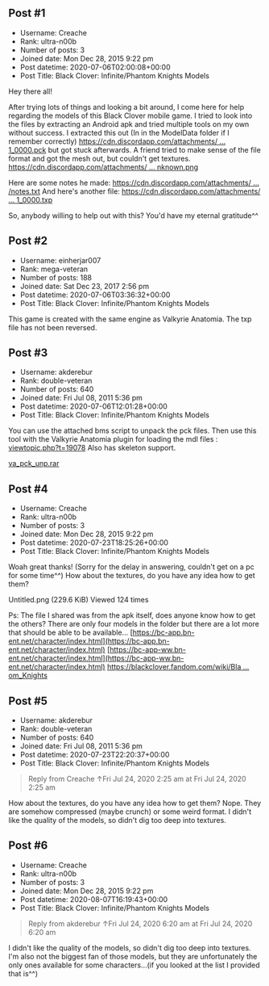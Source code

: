 ## Post #1
- Username: Creache
- Rank: ultra-n00b
- Number of posts: 3
- Joined date: Mon Dec 28, 2015 9:22 pm
- Post datetime: 2020-07-06T02:00:08+00:00
- Post Title: Black Clover: Infinite/Phantom Knights Models

Hey there all!

After trying lots of things and looking a bit around, I come here for help regarding the models of this Black Clover mobile game.
I tried to look into the files by extracting an Android apk and tried multiple tools on my own without success. 
I extracted this out (In in the ModelData folder if I remember correctly) [https://cdn.discordapp.com/attachments/ ... 1_0000.pck](https://cdn.discordapp.com/attachments/552325618264702978/687681290916724816/MP_0001_0000.pck) but got stuck afterwards.
A friend tried to make sense of the file format and got the mesh out, but couldn't get textures. [https://cdn.discordapp.com/attachments/ ... nknown.png](https://cdn.discordapp.com/attachments/552325618264702978/687864650326737057/unknown.png)

Here are some notes he made: [https://cdn.discordapp.com/attachments/ ... /notes.txt](https://cdn.discordapp.com/attachments/552325618264702978/687875401082863616/notes.txt)
And here's another file: [https://cdn.discordapp.com/attachments/ ... 1_0000.txp](https://cdn.discordapp.com/attachments/552325618264702978/687875838925996063/MP_0001_0000.txp)

So, anybody willing to help out with this? You'd have my eternal gratitude^^
## Post #2
- Username: einherjar007
- Rank: mega-veteran
- Number of posts: 188
- Joined date: Sat Dec 23, 2017 2:56 pm
- Post datetime: 2020-07-06T03:36:32+00:00
- Post Title: Black Clover: Infinite/Phantom Knights Models

This game is created with the same engine as Valkyrie Anatomia.
The txp file has not been reversed.
## Post #3
- Username: akderebur
- Rank: double-veteran
- Number of posts: 640
- Joined date: Fri Jul 08, 2011 5:36 pm
- Post datetime: 2020-07-06T12:01:28+00:00
- Post Title: Black Clover: Infinite/Phantom Knights Models

You can use the attached bms script to unpack the pck files. Then use this tool with the Valkyrie Anatomia plugin for loading the mdl files : [viewtopic.php?t=19078](https://forum.xentax.com/viewtopic.php?t=19078) Also has skeleton support.


[va_pck_unp.rar](https://xentaxbackup.github.io/file/18430_va_pck_unp.rar)
## Post #4
- Username: Creache
- Rank: ultra-n00b
- Number of posts: 3
- Joined date: Mon Dec 28, 2015 9:22 pm
- Post datetime: 2020-07-23T18:25:26+00:00
- Post Title: Black Clover: Infinite/Phantom Knights Models

Woah great thanks!
(Sorry for the delay in answering, couldn't get on a pc for some time^^)
How about the textures, do you have any idea how to get them? 



Untitled.png (229.6 KiB) Viewed 124 times


Ps: The file I shared was from the apk itself, does anyone know how to get the others? There are only four models in the folder but there are a lot more that should be able to be available...
[https://bc-app.bn-ent.net/character/index.html](https://bc-app.bn-ent.net/character/index.html)
[https://bc-app-ww.bn-ent.net/character/index.html](https://bc-app-ww.bn-ent.net/character/index.html)
[https://blackclover.fandom.com/wiki/Bla ... om_Knights](https://blackclover.fandom.com/wiki/Black_Clover:_Phantom_Knights)
## Post #5
- Username: akderebur
- Rank: double-veteran
- Number of posts: 640
- Joined date: Fri Jul 08, 2011 5:36 pm
- Post datetime: 2020-07-23T22:20:37+00:00
- Post Title: Black Clover: Infinite/Phantom Knights Models

> Reply from Creache ↑Fri Jul 24, 2020 2:25 am at Fri Jul 24, 2020 2:25 am
>
> 
How about the textures, do you have any idea how to get them?
Nope. They are somehow compressed (maybe crunch) or some weird format. I didn't like the quality of the models, so didn't dig too deep into textures.
## Post #6
- Username: Creache
- Rank: ultra-n00b
- Number of posts: 3
- Joined date: Mon Dec 28, 2015 9:22 pm
- Post datetime: 2020-08-07T16:19:43+00:00
- Post Title: Black Clover: Infinite/Phantom Knights Models

> Reply from akderebur ↑Fri Jul 24, 2020 6:20 am at Fri Jul 24, 2020 6:20 am
>
> 
I didn't like the quality of the models, so didn't dig too deep into textures.
I'm also not the biggest fan of those models, but they are unfortunately the only ones available for some characters...(if you looked at the list I provided that is^^)
